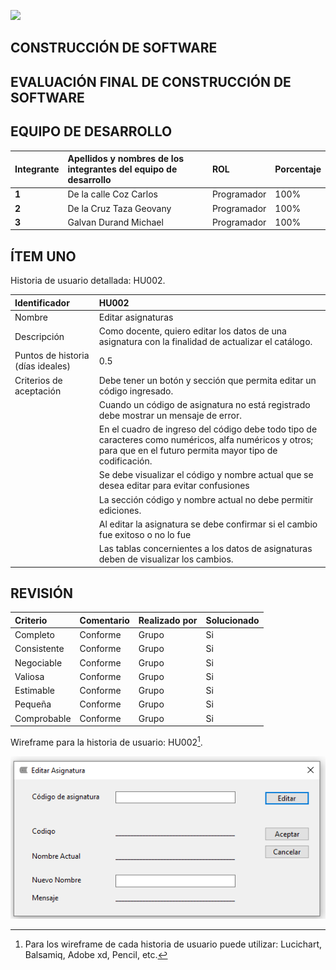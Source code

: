 ![](Aspose.Words.e4708406-b95a-453e-8713-2bcaa9e797ad.001.png)

## **CONSTRUCCIÓN DE SOFTWARE**

## **EVALUACIÓN FINAL DE CONSTRUCCIÓN DE SOFTWARE** 

## **EQUIPO DE DESARROLLO**

|**Integrante**|**Apellidos y nombres de los integrantes del equipo de desarrollo**|**ROL**|**Porcentaje**|
| :- | :- | :- | :- |
|**1**|De la calle Coz Carlos |  Programador | 100% |
|**2**|De la Cruz Taza Geovany|  Programador | 100% |
|**3**|Galvan Durand Michael  |  Programador | 100% |

## **ÍTEM UNO**
Historia de usuario detallada: HU002.

|Identificador|HU002|
| :- | :- |
|Nombre|Editar asignaturas|
|Descripción|Como docente, quiero editar los datos de una asignatura con la finalidad de actualizar el catálogo.|
|Puntos de historia (días ideales)|0.5|
|Criterios de aceptación|Debe tener un botón y sección que permita editar un código ingresado.|
||Cuando un código de asignatura no está registrado debe mostrar un mensaje de error.|
||En el cuadro de ingreso del código debe todo tipo de caracteres como numéricos, alfa numéricos y otros; para que en el futuro permita mayor tipo de codificación.|
||Se debe visualizar el código y nombre actual que se desea editar para evitar confusiones|
||La sección código y nombre actual no debe permitir ediciones.|
||Al editar la asignatura se debe confirmar si el cambio fue exitoso o no lo fue|
||Las tablas concernientes a los datos de asignaturas deben de visualizar los cambios.|

## **REVISIÓN**

|Criterio|Comentario|Realizado por|Solucionado|
| :- | :- | :- | :- |
|Completo|Conforme|Grupo|Si|
|Consistente|Conforme|Grupo|Si|
|Negociable|Conforme|Grupo|Si|
|Valiosa|Conforme|Grupo|Si|
|Estimable|Conforme|Grupo|Si|
|Pequeña|Conforme|Grupo|Si|
|Comprobable|Conforme|Grupo|Si|

Wireframe para la historia de usuario: HU002[^1].

![](Aspose.Words.e4708406-b95a-453e-8713-2bcaa9e797ad.004.png)

[^1]: Para los wireframe de cada historia de usuario puede utilizar: Lucichart, Balsamiq, Adobe xd, Pencil, etc.
